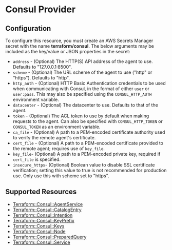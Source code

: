 # Consul Provider

## Configuration

To configure this resource, you must create an AWS Secrets Manager secret with the name **terraform/consul**. The below arguments may be included as the key/value or JSON properties in the secret:

* `address` - (Optional) The HTTP(S) API address of the agent to use. Defaults to "127.0.0.1:8500".
* `scheme` - (Optional) The URL scheme of the agent to use ("http" or "https"). Defaults to "http".
* `http_auth` - (Optional) HTTP Basic Authentication credentials to be used when communicating with Consul, in the format of either `user` or `user:pass`. This may also be specified using the `CONSUL_HTTP_AUTH` environment variable.
* `datacenter` - (Optional) The datacenter to use. Defaults to that of the agent.
* `token` - (Optional) The ACL token to use by default when making requests to the agent. Can also be specified with `CONSUL_HTTP_TOKEN` or `CONSUL_TOKEN` as an environment variable.
* `ca_file` - (Optional) A path to a PEM-encoded certificate authority used to verify the remote agent's certificate.
* `cert_file` - (Optional) A path to a PEM-encoded certificate provided to the remote agent; requires use of `key_file`.
* `key_file`- (Optional) A path to a PEM-encoded private key, required if `cert_file` is specified.
* `insecure_https`- (Optional) Boolean value to disable SSL certificate verification; setting this value to true is not recommended for production use. Only use this with scheme set to "https".


## Supported Resources

* [Terraform::Consul::AgentService](docs/providers/consul/AgentService.md)
* [Terraform::Consul::CatalogEntry](docs/providers/consul/CatalogEntry.md)
* [Terraform::Consul::Intention](docs/providers/consul/Intention.md)
* [Terraform::Consul::KeyPrefix](docs/providers/consul/KeyPrefix.md)
* [Terraform::Consul::Keys](docs/providers/consul/Keys.md)
* [Terraform::Consul::Node](docs/providers/consul/Node.md)
* [Terraform::Consul::PreparedQuery](docs/providers/consul/PreparedQuery.md)
* [Terraform::Consul::Service](docs/providers/consul/Service.md)